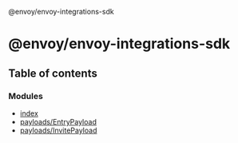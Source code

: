 @envoy/envoy-integrations-sdk

# @envoy/envoy-integrations-sdk

## Table of contents

### Modules

- [index](modules/index.md)
- [payloads/EntryPayload](modules/payloads_entrypayload.md)
- [payloads/InvitePayload](modules/payloads_invitepayload.md)
